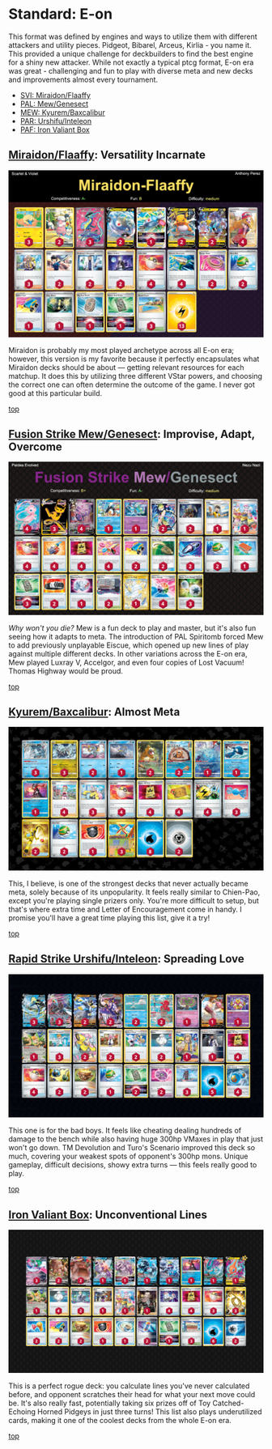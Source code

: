 # Standard: E-on

This format was defined by engines and ways to utilize them with different attackers and utility pieces. Pidgeot, Bibarel, Arceus, Kirlia - you name it. This provided a unique challenge for deckbuilders to find the best engine for a shiny new attacker. While not exactly a typical ptcg format, E-on era was great - challenging and fun to play with diverse meta and new decks and improvements almost every tournament. 

* [SVI: Miraidon/Flaaffy](#miraidonflaaffy-versatility-incarnate)
* [PAL: Mew/Genesect](#fusion-strike-mewgenesect-improvise-adapt-overcome)
* [MEW: Kyurem/Baxcalibur](#kyurem-baxcalibur-almost-meta)
* [PAR: Urshifu/Inteleon](#rapid-strike-urshifuinteleon-spreading-love)
* [PAF: Iron Valiant Box](#iron-valiant-box-unconventional-lines)

## [Miraidon/Flaaffy](https://github.com/RituLiot/ptcg-decks/blob/main/Standard/04BST-SVI/Miraidon-Flaaffy.md): Versatility Incarnate

![decklist](../!Images/Standard/4BST-SVI/Miraidon-Flaaffy.png)

Miraidon is probably my most played archetype across all E-on era; however, this version is my favorite because it perfectly encapsulates what Miraidon decks should be about — getting relevant resources for each matchup. It does this by utilizing three different VStar powers, and choosing the correct one can often determine the outcome of the game. I never got good at this particular build.

[top](#standard-e-on)

## [Fusion Strike Mew/Genesect](https://github.com/RituLiot/ptcg-decks/blob/main/Standard/05BST-PAL/Mew-Genesect%20Fusion.md): Improvise, Adapt, Overcome

![decklist](../!Images/Standard/5BST-PAL/Mew-Genesect%20Fusion.png)

*Why won't you die?* Mew is a fun deck to play and master, but it's also fun seeing how it adapts to meta. The introduction of PAL Spiritomb forced Mew to add previously unplayable Eiscue, which opened up new lines of play against multiple different decks. In other variations across the E-on era, Mew played Luxray V, Accelgor, and even four copies of Lost Vacuum! Thomas Highway would be proud.

[top](#standard-e-on)

## [Kyurem/Baxcalibur](https://github.com/RituLiot/ptcg-decks/blob/main/Standard/07BST-MEW/Kyurem-Baxcalibur.md): Almost Meta

![decklist](../!Images/Standard/7BST-MEW/Kyurem-Baxcalibur.png)

This, I believe, is one of the strongest decks that never actually became meta, solely because of its unpopularity. It feels really similar to Chien-Pao, except you're playing single prizers only. You're more difficult to setup, but that's where extra time and Letter of Encouragement come in handy. I promise you'll have a great time playing this list, give it a try!

[top](#standard-e-on)

## [Rapid Strike Urshifu/Inteleon](https://github.com/RituLiot/ptcg-decks/blob/main/Standard/08BST-PAR/Rapid%20Strike%20Urshifu-Inteleon.md): Spreading Love

![decklist](../!Images/Standard/8BST-PAR/Rapid%20Strike%20Urshifu-Inteleon.png)

This one is for the bad boys. It feels like cheating dealing hundreds of damage to the bench while also having huge 300hp VMaxes in play that just won't go down. TM Devolution and Turo's Scenario improved this deck so much, covering your weakest spots of opponent's 300hp mons. Unique gameplay, difficult decisions, showy extra turns — this feels really good to play.

[top](#standard-e-on)

## [Iron Valiant Box](https://github.com/RituLiot/ptcg-decks/blob/main/Standard/09BST-PAF/Iron%20Valiant%20Box.md): Unconventional Lines

![decklist](../!Images/Standard/09BST-PAF/Iron%20Valiant%20Box.PNG)

This is a perfect rogue deck: you calculate lines you've never calculated before, and opponent scratches their head for what your next move could be. It's also really fast, potentially taking six prizes off of Toy Catched-Echoing Horned Pidgeys in just three turns! This list also plays underutilized cards, making it one of the coolest decks from the whole E-on era.

[top](#standard-e-on)

